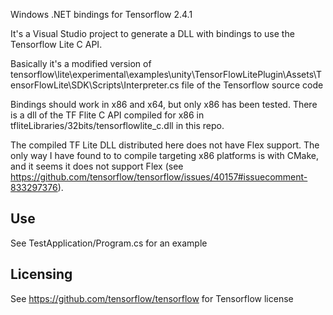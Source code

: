 
Windows .NET bindings for Tensorflow 2.4.1

It's a Visual Studio project to generate a DLL with bindings to use the Tensorflow Lite C API.

Basically it's a modified version of 
tensorflow\lite\experimental\examples\unity\TensorFlowLitePlugin\Assets\TensorFlowLite\SDK\Scripts\Interpreter.cs
file of the Tensorflow source code

Bindings should work in x86 and x64, but only x86 has been tested. There is a dll of the TF Flite C API compiled for x86 
in tfliteLibraries/32bits/tensorflowlite_c.dll in  this repo.

The compiled TF Lite DLL distributed here does not have Flex support. The only way I have
found to to compile targeting x86 platforms is with CMake, and it seems it does not
support Flex 
(see https://github.com/tensorflow/tensorflow/issues/40157#issuecomment-833297376).

## Use

See TestApplication/Program.cs for an example

## Licensing
See https://github.com/tensorflow/tensorflow for Tensorflow license
